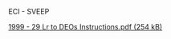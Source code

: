 ECI - SVEEP

[1999 - 29 Lr to DEOs Instructions.pdf (254 kB)](../files/9fa8ca98-e47f-4ecb-a542-244f44b7ae4d.pdf)